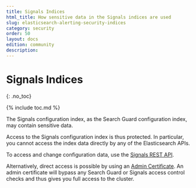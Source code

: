 ```yaml
---
title: Signals Indices
html_title: How sensitive data in the Signals indices are used
slug: elasticsearch-alerting-security-indices
category: security
order: 50
layout: docs
edition: community
description: 
---
```


<!--- Copyright 2019 floragunn GmbH -->

# Signals Indices
{: .no_toc}

{% include toc.md %}

The Signals configuration index, as the Search Guard configuration index, may contain sensitive data.

Access to the Signals configuration index is thus protected. In particular, you cannot access the index data directly by any of the Elasticsearch APIs.

To access and change configuration data, use the [Signals REST API](rest_api.md).

Alternatively, direct access is possible by using an [Admin Certificate](configuring-tls#configuring-admin-certificates). An admin certificate will bypass any Search Guard or Signals access control checks and thus gives you full access to the cluster.